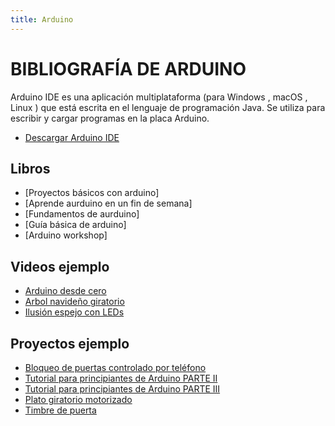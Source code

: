 ```yaml
---
title: Arduino
---
```

# BIBLIOGRAFÍA DE ARDUINO
Arduino IDE es una aplicación multiplataforma (para Windows , macOS , Linux ) que está escrita en el lenguaje de programación Java. Se utiliza para escribir y cargar programas en la placa Arduino.
* [Descargar Arduino IDE](https://www.arduino.cc/en/main/software)

## Libros      
* [Proyectos básicos con arduino]
* [Aprende aurduino en un fin de semana]
* [Fundamentos de aurduino]
* [Guía básica de arduino]
* [Arduino workshop]

## Videos ejemplo
* [Arduino desde cero](https://www.youtube.com/watch?v=V5ioP-oImIc)
* [Arbol navideño giratorio](https://www.youtube.com/watch?v=LhfsPsobcH0)
* [Ilusión espejo con LEDs](https://www.youtube.com/watch?v=b2bvWArORSc)

## Proyectos ejemplo
* [Bloqueo de puertas controlado por teléfono](https://www.hackster.io/theSTEMpedia/smartphone-controlled-door-locking-system-b309f4?utm_campaign=new_projects&utm_content=0&utm_medium=email&utm_source=hackster&utm_term=project_image)
* [Tutorial para principiantes de Arduino PARTE II](https://www.hackster.io/Will_the_Star/tutorial-for-arduino-beginners-part-ii-66cece?utm_campaign=new_projects&utm_content=1&utm_medium=email&utm_source=hackster&utm_term=project_image)
* [Tutorial para principiantes de Arduino PARTE III](https://www.hackster.io/Will_the_Star/tutorial-for-arduino-beginners-part-iii-c58312?utm_campaign=new_projects&utm_content=4&utm_medium=email&utm_source=hackster&utm_term=project_image)
* [Plato giratorio motorizado](https://www.hackster.io/potentprintables/motorized-turntable-w-magnetic-attachment-plates-29ad48?utm_campaign=new_projects&utm_content=3&utm_medium=email&utm_source=hackster&utm_term=project_image)
* [Timbre de puerta](https://www.hackster.io/msr048/knockless-door-bell-55f91f?utm_campaign=new_projects&utm_content=2&utm_medium=email&utm_source=hackster&utm_term=project_image)
